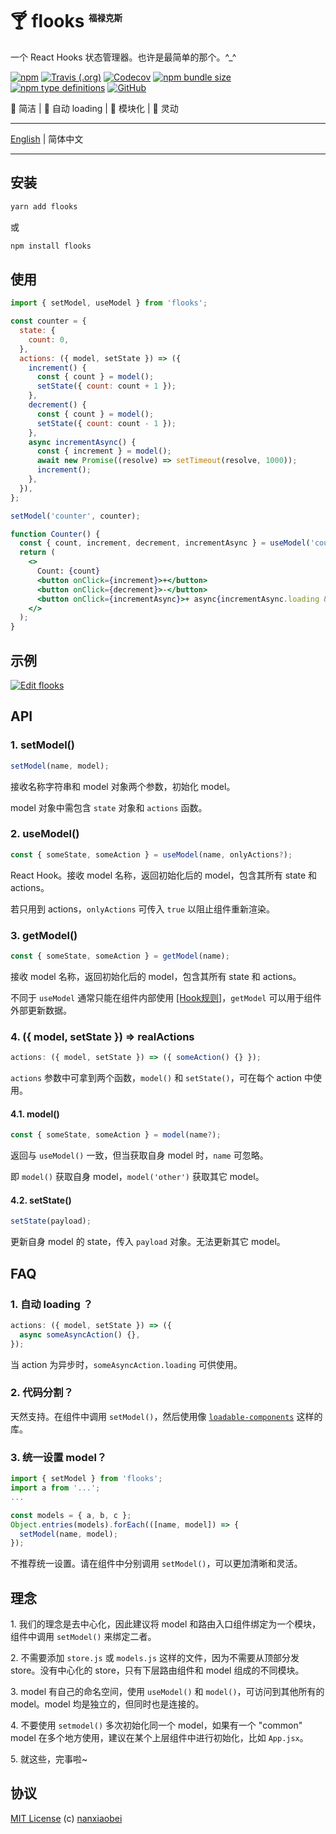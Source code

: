 # 🍸 flooks <sup><sup><sub><sub>福禄克斯</sub></sub></sup></sup>

一个 React Hooks 状态管理器。也许是最简单的那个。^\_^

[![npm](https://img.shields.io/npm/v/flooks?style=flat-square)](https://www.npmjs.com/package/flooks)
[![Travis (.org)](https://img.shields.io/travis/nanxiaobei/flooks?style=flat-square)](https://travis-ci.org/nanxiaobei/flooks)
[![Codecov](https://img.shields.io/codecov/c/github/nanxiaobei/flooks?style=flat-square)](https://codecov.io/gh/nanxiaobei/flooks)
[![npm bundle size](https://img.shields.io/bundlephobia/minzip/flooks?style=flat-square)](https://bundlephobia.com/result?p=flooks)
[![npm type definitions](https://img.shields.io/npm/types/typescript?style=flat-square)](https://github.com/nanxiaobei/flooks/blob/master/src/index.ts)
[![GitHub](https://img.shields.io/github/license/nanxiaobei/flooks?style=flat-square)](https://github.com/nanxiaobei/flooks/blob/master/LICENSE)

🍰 简洁 | 🍭 自动 loading | 🍕 模块化 | 🥂 灵动

---

[English](./README.md) | 简体中文

---

## 安装

```sh
yarn add flooks
```

或

```sh
npm install flooks
```

## 使用

```jsx harmony
import { setModel, useModel } from 'flooks';

const counter = {
  state: {
    count: 0,
  },
  actions: ({ model, setState }) => ({
    increment() {
      const { count } = model();
      setState({ count: count + 1 });
    },
    decrement() {
      const { count } = model();
      setState({ count: count - 1 });
    },
    async incrementAsync() {
      const { increment } = model();
      await new Promise((resolve) => setTimeout(resolve, 1000));
      increment();
    },
  }),
};

setModel('counter', counter);

function Counter() {
  const { count, increment, decrement, incrementAsync } = useModel('counter');
  return (
    <>
      Count: {count}
      <button onClick={increment}>+</button>
      <button onClick={decrement}>-</button>
      <button onClick={incrementAsync}>+ async{incrementAsync.loading && '...'}</button>
    </>
  );
}
```

## 示例

[![Edit flooks](https://codesandbox.io/static/img/play-codesandbox.svg)](https://codesandbox.io/s/flooks-gqye5?fontsize=14)

## API

### 1. setModel()

```js
setModel(name, model);
```

接收名称字符串和 model 对象两个参数，初始化 model。

model 对象中需包含 `state` 对象和 `actions` 函数。

### 2. useModel()

```js
const { someState, someAction } = useModel(name, onlyActions?);
```

React Hook。接收 model 名称，返回初始化后的 model，包含其所有 state 和 actions。

若只用到 actions，`onlyActions` 可传入 `true` 以阻止组件重新渲染。

### 3. getModel()

```js
const { someState, someAction } = getModel(name);
```

接收 model 名称，返回初始化后的 model，包含其所有 state 和 actions。

不同于 `useModel` 通常只能在组件内部使用 [[Hook规则]](https://zh-hans.reactjs.org/docs/hooks-rules.html)，`getModel` 可以用于组件外部更新数据。

### 4. ({ model, setState }) => realActions

```js
actions: ({ model, setState }) => ({ someAction() {} });
```

`actions` 参数中可拿到两个函数，`model()` 和 `setState()`，可在每个 action 中使用。

#### 4.1. model()

```js
const { someState, someAction } = model(name?);
```

返回与 `useModel()` 一致，但当获取自身 model 时，`name` 可忽略。

即 `model()` 获取自身 model，`model('other')` 获取其它 model。

#### 4.2. setState()

```js
setState(payload);
```

更新自身 model 的 state，传入 `payload` 对象。无法更新其它 model。

## FAQ

### 1. 自动 loading ？

```js
actions: ({ model, setState }) => ({
  async someAsyncAction() {},
});
```

当 action 为异步时，`someAsyncAction.loading` 可供使用。

### 2. 代码分割？

天然支持。在组件中调用 `setModel()`，然后使用像 [`loadable-components`](https://github.com/smooth-code/loadable-components) 这样的库。

### 3. 统一设置 model？

```js
import { setModel } from 'flooks';
import a from '...';
...

const models = { a, b, c };
Object.entries(models).forEach(([name, model]) => {
  setModel(name, model);
});
```

不推荐统一设置。请在组件中分别调用 `setModel()`，可以更加清晰和灵活。

## 理念

1\. 我们的理念是去中心化，因此建议将 model 和路由入口组件绑定为一个模块，组件中调用 `setModel()` 来绑定二者。

2\. 不需要添加 `store.js` 或 `models.js` 这样的文件，因为不需要从顶部分发 store。没有中心化的 store，只有下层路由组件和 model 组成的不同模块。

3\. model 有自己的命名空间，使用 `useModel()` 和 `model()`，可访问到其他所有的 model。model 均是独立的，但同时也是连接的。

4\. 不要使用 `setmodel()` 多次初始化同一个 model，如果有一个 "common" model 在多个地方使用，建议在某个上层组件中进行初始化，比如 `App.jsx`。

5\. 就这些，完事啦~

## 协议

[MIT License](https://github.com/nanxiaobei/flooks/blob/master/LICENSE) (c) [nanxiaobei](https://mrlee.me/)
